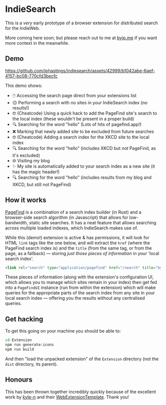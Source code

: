 # IndieSearch

This is a _very_ early prototype of a browser extension for distributed search for the IndieWeb.

More coming here soon; but please reach out to me at [byjp.me](https://www.byjp.me) if you want more context in the meanwhile.

## Demo

https://github.com/jphastings/indiesearch/assets/42999/b1042abe-6aef-4157-bc08-770cfd3becfc

This demo shows:
- 🖱️ Accessing the search page direct from your extensions list
- 😔 Performing a search with no sites in your IndieSearch index (no results!)
- 🤓 (Cheatcode) Using a quick hack to add the PageFind site's search to the local index (these wouldn't be present in a proper build)
- 🔍 Searching for the word "hello" (Lots of hits of pagefind.app!)
- ❌ Marking that newly added site to be excluded from future searches
- 🤓 (Cheatcode) Adding a search index for the XKCD site to the local index
- 🔍 Searching for the word "hello" (includes XKCD but _not_ PageFind, as it's excluded)
- 🌐 Visiting my blog
- ✨ My site is automatically added to your search index as a new site (it has the magic header!)
- 🔍 Searching for the word "hello" (includes results from my blog and XKCD, but still not PageFind)

## How it works

[PageFind](https://pagefind.app) is a combination of a search index builder (in Rust) and a browser-side search algorithm (in Javascript) that allows for low-bandwidth, static site searches. It has a neat feature that allows searching across multiple loaded indexes, which IndieSearch makes use of.

While this (demo!) extension is active & has permissions, it will look for HTML `link` tags like the one below, and will extract the `href` (where the PageFind search index is) and the `title` (from the same tag, or from the page, as a fallback) — storing _just those pieces of information_ in your 'local search index'.

```html
<link rel="search" type="application/pagefind" href="/search" title="byJP">
```

These pieces of information (along with the extension's configuration UI, which allows you to manage which sites remain in your index) then get fed into a `PageFindUI` instance (run from within the extension) which will make queries for the appropriate parts of the search index from any site in your local search index — offering you the results without any centralised queries.

## Get hacking

To get this going on your machine you should be able to:

```sh
cd Extension
npm run generate:icons
npm run build
```

And then "load the unpacked extension" of the `Extension` directory (not the `dist` directory, its parent).

## Honours

This has been thrown together incredibly quickly because of the excellent work by [kyle-n](https://github.com/kyle-n) and their [WebExtensionTemplate](https://github.com/kyle-n/WebExtensionTemplate). Thank you!
